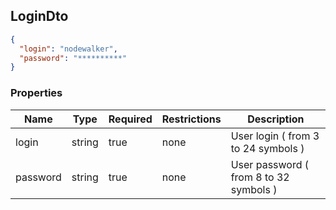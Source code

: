 <h2 id="tocS_LoginDto">LoginDto</h2>

<!-- backwards compatibility -->
<a id="schemalogindto"></a>
<a id="schema_LoginDto"></a>
<a id="tocSlogindto"></a>
<a id="tocslogindto"></a>

```json
{
  "login": "nodewalker",
  "password": "**********"
}

```

### Properties

|Name|Type|Required|Restrictions|Description|
|---|---|---|---|---|
|login|string|true|none|User login ( from 3 to 24 symbols )|
|password|string|true|none|User password ( from 8 to 32 symbols )|

